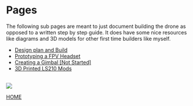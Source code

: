 # Pages

The following sub pages are meant to just document building the drone as opposed to
a written step by step guide. It does have some nice resources like diagrams and 3D
models for other first time builders like myself.
<ul>
  <li><a href="http://mitchellstride.com/Quadcopter/build/">Design plan and Build</a></li>
  <li><a href="http://mitchellstride.com/Quadcopter/fpvheadset/">Prototyping a FPV Headset</a></li>
  <li><a href="http://mitchellstride.com/Quadcopter/gimbal/">Creating a Gimbal [Not Started]</a></li>
  <li><a href="http://mitchellstride.com/Quadcopter/3Dprintedmods/">3D Printed LS210 Mods</a></li>
</ul>

<br>
<img src="{{ "/pictures/Quad01.jpg?raw=true" | prepend: site.baseurl }}"/>
<br>

<a href="http://mitchellstride.com/">HOME</a>

